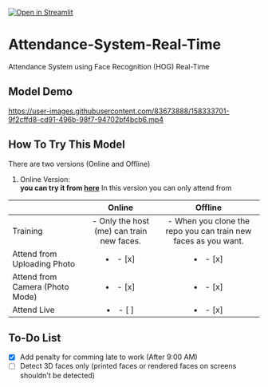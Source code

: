 [![Open in Streamlit](https://static.streamlit.io/badges/streamlit_badge_black_white.svg)](https://share.streamlit.io/abdassalamahmad/attendance_system/main/streamlit_test_app_online.py)
# Attendance-System-Real-Time
Attendance System using Face Recognition (HOG) Real-Time

## Model Demo

https://user-images.githubusercontent.com/83673888/158333701-9f2cffd8-cd91-496b-98f7-94702bf4bcb6.mp4


## How To Try This Model
There are two versions (Online and Offline)
1. Online Version: <br>**you can try it from [here](https://share.streamlit.io/abdassalamahmad/attendance_system/main/streamlit_test_app_online.py)**
In this version you can only attend from 

|                                 | Online                                         | Offline     |
| --------------------------------| :--------------------------------------------: | :------------------------------------------------------------: |
| Training                        | - Only the host (me) can train new faces.      | - When you clone the repo you can train new faces as you want. |
| Attend from Uploading Photo     | <li>- [x] </li>                                | <li>- [x] </li>                                                |
| Attend from Camera (Photo Mode) | <li>- [x] </li>                                | <li>- [x] </li>                                                |
| Attend Live                     | <li>- [ ] </li>                                | <li>- [x] </li>                                                |
















## To-Do List
- [x] Add penalty for comming late to work (After 9:00 AM)
- [ ] Detect 3D faces only (printed faces or rendered faces on screens shouldn't be detected)

